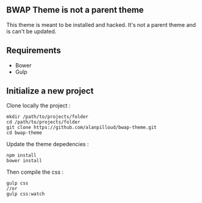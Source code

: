 ## BWAP Theme is not a parent theme

This theme is meant to be installed and hacked. It's not a parent theme and is can't be updated.

## Requirements
 - Bower
 - Gulp

## Initialize a new project

Clone locally the project :
```
mkdir /path/to/projects/folder
cd /path/to/projects/folder
git clone https://github.com/alanpilloud/bwap-theme.git
cd bwap-theme
```

Update the theme depedencies :
```
npm install
bower install
```

Then compile the css :
```
gulp css
//or
gulp css:watch
```
